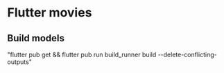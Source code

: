 # Flutter movies

## Build models

"flutter pub get && flutter pub run build_runner build --delete-conflicting-outputs"

